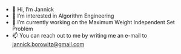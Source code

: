 - 👋 Hi, I’m Jannick
- 👀 I’m interested in Algorithm Engineering
- 🌱 I’m currently working on the Maximum Weight Independent Set Problem
- 📫 You can reach out to me by writing me an e-mail to jannick.borowitz@gmail.com

<!---
jabo17/jabo17 is a ✨ special ✨ repository because its `README.md` (this file) appears on your GitHub profile.
You can click the Preview link to take a look at your changes.
--->
